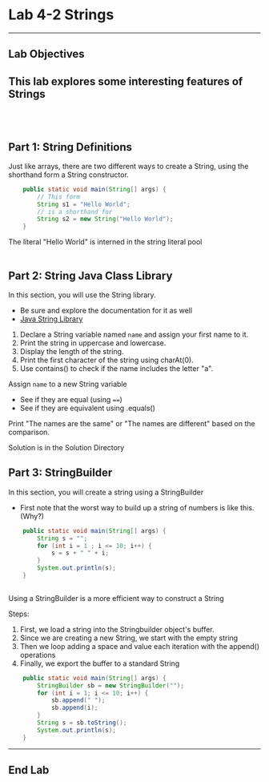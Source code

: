 # Lab 4-2 Strings
---

## Lab Objectives

This lab explores some interesting features of Strings
---
<br/>
<br/>

## Part 1: String Definitions

Just like arrays, there are two different ways to create a String, using the shorthand form a String constructor.

```java
	public static void main(String[] args) {
		// This form
		String s1 = "Hello World";
		// is a shorthand for
        String s2 = new String("Hello World");
	}    
```
The literal "Hello World" is interned in the string literal pool
<br/>
<br/>

## Part 2: String Java Class Library

In this section, you will use the String library.
- Be sure and explore the documentation for it as well
- [Java String Library](https://docs.oracle.com/en/java/javase//20/docs/api/java.base/java/lang/String.html)

1. Declare a String variable named `name` and assign your first name to it.
2. Print the string in uppercase and lowercase.
3. Display the length of the string.
4. Print the first character of the string using charAt(0).
5. Use contains() to check if the name includes the letter "a".

Assign `name` to a new String variable
- See if they are equal (using `==`)
- See if they are equivalent using .equals()

Print "The names are the same" or "The names are different" based on the comparison.

Solution is in the Solution Directory

## Part 3: StringBuilder

In this section, you will create a string using a StringBuilder
- First note that the worst way to build up a string of numbers is like this.  (Why?)

```java
    public static void main(String[] args) {       
        String s = "";
        for (int i = 1 ; i <= 10; i++) {
        	s = s + " " + i;
        }
        System.out.println(s);
	}
   
```

Using a StringBuilder is a more efficient way to construct a String

Steps:
1. First, we load a string into the Stringbuilder object's buffer. 
2. Since we are creating a new String, we start with the empty string
3. Then we loop adding a space and value each iteration with the append() operations
4. Finally, we export the buffer to a standard String


```java
	public static void main(String[] args) {
		StringBuilder sb = new StringBuilder("");
		for (int i = 1; i <= 10; i++) {
			sb.append(" ");
			sb.append(i);
		}
		String s = sb.toString();
		System.out.println(s);
	}
```


---

## End Lab